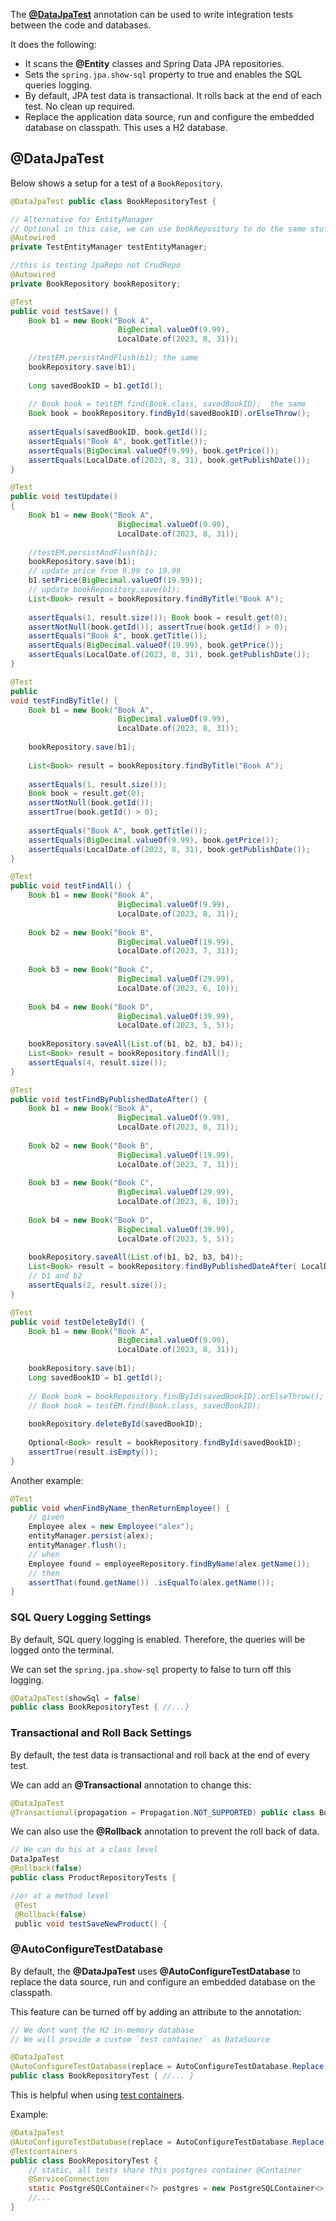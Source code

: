 The **[@DataJpaTest](https://mkyong.com/spring-boot/testing-spring-data-jpa-with-datajpatest/)** annotation can be used to write integration tests between the code and databases. 

It does the following:
- It scans the **@Entity** classes and Spring Data JPA repositories.
- Sets the `spring.jpa.show-sql` property to true and enables the SQL queries logging.
- By default, JPA test data is transactional. It rolls back at the end of each test. No clean up required.
- Replace the application data source, run and configure the embedded database on classpath. This uses a H2 database.

## @DataJpaTest
Below shows a setup for a test of a `BookRepository`.

``` java
@DataJpaTest public class BookRepositoryTest {

// Alternative for EntityManager 
// Optional in this case, we can use bookRepository to do the same stuff 
@Autowired 
private TestEntityManager testEntityManager;

//this is testing JpaRepo not CrudRepo
@Autowired 
private BookRepository bookRepository;

@Test 
public void testSave() { 
	Book b1 = new Book("Book A", 
						BigDecimal.valueOf(9.99),
						LocalDate.of(2023, 8, 31));
						
	//testEM.persistAndFlush(b1); the same
	bookRepository.save(b1); 
	
	Long savedBookID = b1.getId(); 
	
	// Book book = testEM.find(Book.class, savedBookID);  the same
	Book book = bookRepository.findById(savedBookID).orElseThrow(); 
	
	assertEquals(savedBookID, book.getId()); 
	assertEquals("Book A", book.getTitle()); 
	assertEquals(BigDecimal.valueOf(9.99), book.getPrice()); 
	assertEquals(LocalDate.of(2023, 8, 31), book.getPublishDate()); 
}

@Test 
public void testUpdate() 
{ 
	Book b1 = new Book("Book A", 
						BigDecimal.valueOf(9.99),
						LocalDate.of(2023, 8, 31));
						 
	//testEM.persistAndFlush(b1); 
	bookRepository.save(b1); 
	// update price from 9.99 to 19.99 
	b1.setPrice(BigDecimal.valueOf(19.99)); 
	// update bookRepository.save(b1); 
	List<Book> result = bookRepository.findByTitle("Book A");
	
	assertEquals(1, result.size()); Book book = result.get(0); 
	assertNotNull(book.getId()); assertTrue(book.getId() > 0); 
	assertEquals("Book A", book.getTitle()); 
	assertEquals(BigDecimal.valueOf(19.99), book.getPrice()); 
	assertEquals(LocalDate.of(2023, 8, 31), book.getPublishDate()); 
}

@Test 
public 
void testFindByTitle() { 
	Book b1 = new Book("Book A", 
						BigDecimal.valueOf(9.99), 
						LocalDate.of(2023, 8, 31));
						
	bookRepository.save(b1); 
	
	List<Book> result = bookRepository.findByTitle("Book A");
	
	assertEquals(1, result.size()); 
	Book book = result.get(0); 
	assertNotNull(book.getId()); 
	assertTrue(book.getId() > 0); 
	
	assertEquals("Book A", book.getTitle());
	assertEquals(BigDecimal.valueOf(9.99), book.getPrice());
	assertEquals(LocalDate.of(2023, 8, 31), book.getPublishDate()); 
}

@Test 
public void testFindAll() { 
	Book b1 = new Book("Book A", 
						BigDecimal.valueOf(9.99),
						LocalDate.of(2023, 8, 31)); 
						
	Book b2 = new Book("Book B", 
						BigDecimal.valueOf(19.99),
						LocalDate.of(2023, 7, 31)); 
						
	Book b3 = new Book("Book C", 
						BigDecimal.valueOf(29.99), 
						LocalDate.of(2023, 6, 10)); 
	
	Book b4 = new Book("Book D", 
						BigDecimal.valueOf(39.99),
						LocalDate.of(2023, 5, 5));
						
	bookRepository.saveAll(List.of(b1, b2, b3, b4));
	List<Book> result = bookRepository.findAll(); 
	assertEquals(4, result.size()); 
}

@Test 
public void testFindByPublishedDateAfter() { 
	Book b1 = new Book("Book A", 
						BigDecimal.valueOf(9.99), 
						LocalDate.of(2023, 8, 31));
						
	Book b2 = new Book("Book B", 
						BigDecimal.valueOf(19.99), 
						LocalDate.of(2023, 7, 31)); 
						
	Book b3 = new Book("Book C", 
						BigDecimal.valueOf(29.99), 
						LocalDate.of(2023, 6, 10)); 
						
	Book b4 = new Book("Book D", 
						BigDecimal.valueOf(39.99), 
						LocalDate.of(2023, 5, 5));
						
	bookRepository.saveAll(List.of(b1, b2, b3, b4)); 
	List<Book> result = bookRepository.findByPublishedDateAfter( LocalDate.of(2023, 7, 1)); 
	// b1 and b2 
	assertEquals(2, result.size()); 
} 

@Test 
public void testDeleteById() { 
	Book b1 = new Book("Book A", 
						BigDecimal.valueOf(9.99), 
						LocalDate.of(2023, 8, 31));
						
	bookRepository.save(b1); 
	Long savedBookID = b1.getId(); 
	
	// Book book = bookRepository.findById(savedBookID).orElseThrow(); 
	// Book book = testEM.find(Book.class, savedBookID); 
	
	bookRepository.deleteById(savedBookID); 
	
	Optional<Book> result = bookRepository.findById(savedBookID); 
	assertTrue(result.isEmpty());
}
```


Another example:
``` java
@Test 
public void whenFindByName_thenReturnEmployee() { 
	// given 
	Employee alex = new Employee("alex");
	entityManager.persist(alex); 
	entityManager.flush(); 
	// when 
	Employee found = employeeRepository.findByName(alex.getName()); 
	// then 
	assertThat(found.getName()) .isEqualTo(alex.getName()); 
}
```

### SQL Query Logging Settings
By default, SQL query logging is enabled. Therefore, the queries will be logged onto the terminal.

We can set the `spring.jpa.show-sql` property to false to turn off this logging.

``` java
@DataJpaTest(showSql = false) 
public class BookRepositoryTest { //...}
```

### Transactional and Roll Back Settings
By default, the test data is transactional and roll back at the end of every test. 

We can add an **@Transactional** annotation to change this:
``` java
@DataJpaTest 
@Transactional(propagation = Propagation.NOT_SUPPORTED) public class BookRepositoryTest { //... }
```

We can also use the **@Rollback** annotation to prevent the roll back of data.
``` java
// We can do his at a class level
DataJpaTest
@Rollback(false)
public class ProductRepositoryTests {

//or at a method level
 @Test
 @Rollback(false)
 public void testSaveNewProduct() {

```
### @AutoConfigureTestDatabase
By default, the **@DataJpaTest** uses **@AutoConfigureTestDatabase** to replace the data source, run and configure an embedded database on the classpath. 

This feature can be turned off by adding an attribute to the annotation:

``` java
// We dont want the H2 in-memory database
// We will provide a custom `test container` as DataSource

@DataJpaTest 
@AutoConfigureTestDatabase(replace = AutoConfigureTestDatabase.Replace.NONE) 
public class BookRepositoryTest { //... }
```

This is helpful when using [test containers](https://mkyong.com/spring-boot/spring-boot-spring-data-jpa-postgresql/#testing-rest-services-rest-assured-and-testcontainers). 

Example:
``` java
@DataJpaTest 
@AutoConfigureTestDatabase(replace = AutoConfigureTestDatabase.Replace.NONE) 
@Testcontainers 
public class BookRepositoryTest { 
	// static, all tests share this postgres container @Container 
	@ServiceConnection 
	static PostgreSQLContainer<?> postgres = new PostgreSQLContainer<>( "postgres:15-alpine" ); 
	//... 
}
```

